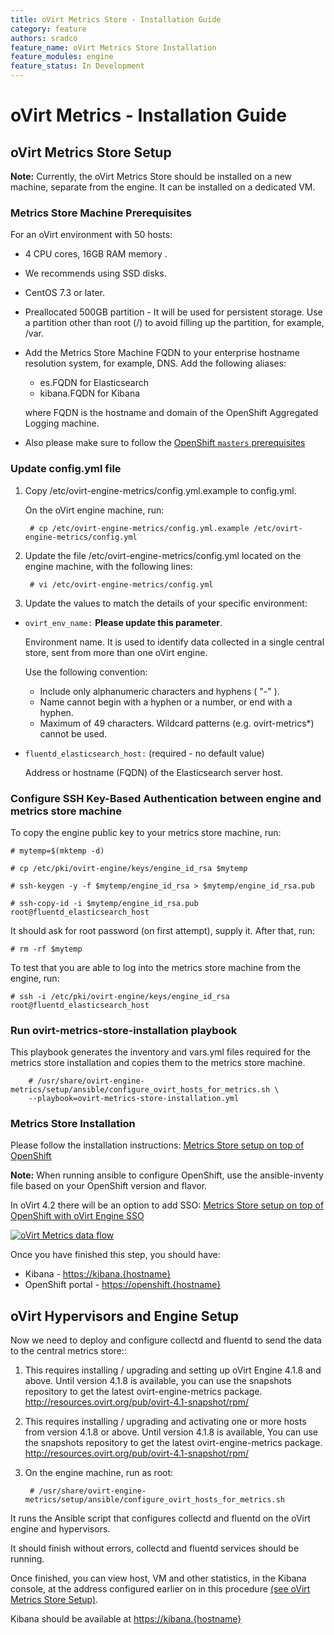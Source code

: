 ```yaml
---
title: oVirt Metrics Store - Installation Guide
category: feature
authors: sradco
feature_name: oVirt Metrics Store Installation
feature_modules: engine
feature_status: In Development
---
```

# oVirt Metrics - Installation Guide

## oVirt Metrics Store Setup

**Note:** Currently, the oVirt Metrics Store should be installed on a new machine, separate from the engine.
It can be installed on a dedicated VM.

### Metrics Store Machine Prerequisites

For an oVirt environment with 50 hosts: 
- 4 CPU cores, 16GB RAM memory .
- We recommends using SSD disks.
- CentOS 7.3 or later.
- Preallocated 500GB partition - It will be used for persistent storage. Use a partition other than root (/) to avoid filling up the partition, for example, /var.
- Add the Metrics Store Machine FQDN to your enterprise hostname resolution system, for example, DNS.
Add the following aliases:

    - es.FQDN for Elasticsearch
    - kibana.FQDN for Kibana

    where FQDN is the hostname and domain of the OpenShift Aggregated Logging machine.
- Also please make sure to follow the [OpenShift `masters` prerequisites](https://docs.openshift.org/latest/install_config/install/prerequisites.html#hardware)

### Update config.yml file

1. Copy  /etc/ovirt-engine-metrics/config.yml.example  to config.yml.

   On the oVirt engine machine, run:

        # cp /etc/ovirt-engine-metrics/config.yml.example /etc/ovirt-engine-metrics/config.yml

2. Update the file /etc/ovirt-engine-metrics/config.yml located on the engine machine, with the following lines:

        # vi /etc/ovirt-engine-metrics/config.yml

3. Update the values to match the details of your specific environment:


- `ovirt_env_name:` **Please update this parameter**.

  Environment name. It is used to identify data collected in a single central
  store, sent from more than one oVirt engine.
  
  Use the following convention: 

  - Include only alphanumeric characters and hyphens ( "-" ).
  - Name cannot begin with a hyphen or a number, or end with a hyphen.
  - Maximum of 49 characters. Wildcard patterns (e.g. ovirt-metrics*) cannot be used.

- `fluentd_elasticsearch_host:` (required - no default value)

  Address or hostname (FQDN) of the Elasticsearch server host.
  
### Configure SSH Key-Based Authentication between engine and metrics store machine

To copy the engine public key to your metrics store machine, run:

    # mytemp=$(mktemp -d)

    # cp /etc/pki/ovirt-engine/keys/engine_id_rsa $mytemp

    # ssh-keygen -y -f $mytemp/engine_id_rsa > $mytemp/engine_id_rsa.pub

    # ssh-copy-id -i $mytemp/engine_id_rsa.pub root@fluentd_elasticsearch_host

It should ask for root password (on first attempt), supply it.
After that, run:

    # rm -rf $mytemp

To test that you are able to log into the metrics store machine from the engine, run:

    # ssh -i /etc/pki/ovirt-engine/keys/engine_id_rsa root@fluentd_elasticsearch_host

### Run ovirt-metrics-store-installation playbook

This playbook generates the inventory and vars.yml files required for the metrics store installation and copies them
to the metrics store machine.

        # /usr/share/ovirt-engine-metrics/setup/ansible/configure_ovirt_hosts_for_metrics.sh \
        --playbook=ovirt-metrics-store-installation.yml

### Metrics Store Installation 

Please follow the installation instructions: [Metrics Store setup on top of OpenShift](https://github.com/ViaQ/Main/blob/master/README-install.md)

**Note:** When running ansible to configure OpenShift, use the ansible-inventy file based on your OpenShift version and flavor.

In oVirt 4.2 there will be an option to add SSO: [Metrics Store setup on top of OpenShift with oVirt Engine SSO](https://www.ovirt.org/blog/2017/05/openshift-openId-integration-with-engine-sso/)


[![oVirt Metrics data flow](/images/wiki/oVirtMetricsDataFlow.jpg)](/images/wiki/oVirtMetricsDataFlow.jpg)

Once you have finished this step, you should have:

  * Kibana - <https://kibana.{hostname}>
  * OpenShift portal - <https://openshift.{hostname}>


## oVirt Hypervisors and Engine Setup ##

Now we need to deploy and configure collectd and fluentd to send the data to the central metrics store::

1. This requires installing / upgrading and setting up oVirt Engine 4.1.8 and above.
   Until version 4.1.8 is available, you can use the snapshots repository to get the latest ovirt-engine-metrics package.
   http://resources.ovirt.org/pub/ovirt-4.1-snapshot/rpm/

2. This requires installing / upgrading and activating one or more hosts from version 4.1.8 or above.
   Until version 4.1.8 is available, You can use the snapshots repository to get the latest ovirt-engine-metrics package.
   http://resources.ovirt.org/pub/ovirt-4.1-snapshot/rpm/

3. On the engine machine, run as root:

        # /usr/share/ovirt-engine-metrics/setup/ansible/configure_ovirt_hosts_for_metrics.sh

It runs the Ansible script that configures collectd and fluentd on the oVirt engine and hypervisors.

It should finish without errors, collectd and fluentd services should be running.

Once finished, you can view host, VM and other statistics, in the Kibana console,
at the address configured earlier on in this procedure [(see oVirt Metrics Store Setup)](https://github.com/ViaQ/Main/blob/master/README-install.md#running-kibana).

Kibana should be available at <https://kibana.{hostname}>
